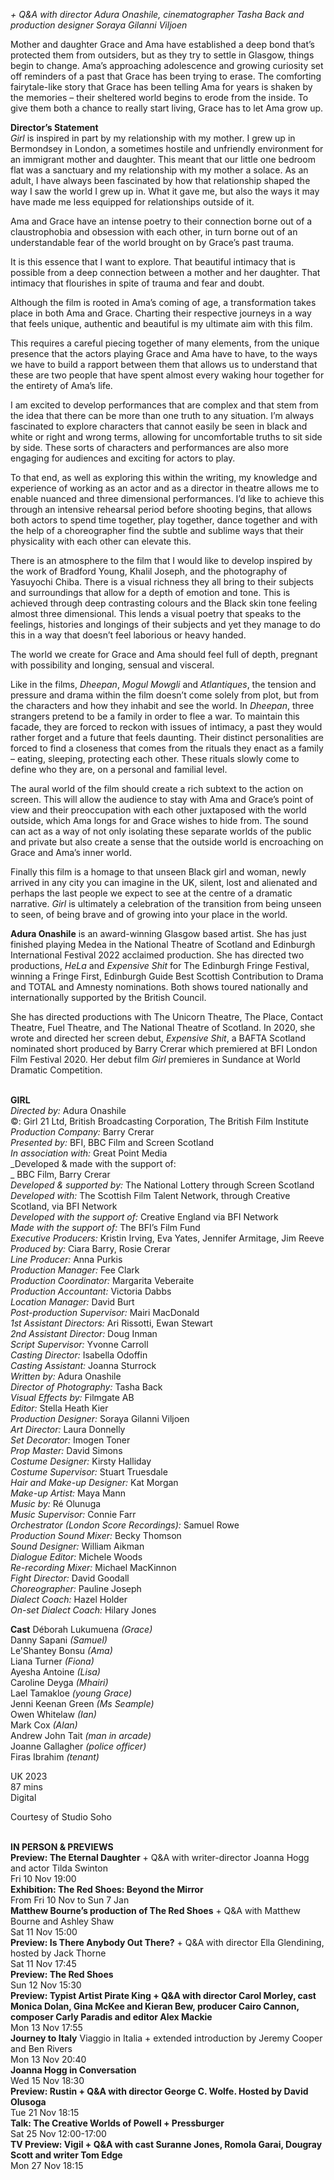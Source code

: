 


_+ Q&A with director Adura Onashile, cinematographer Tasha Back and production designer Soraya Gilanni Viljoen_

Mother and daughter Grace and Ama have established a deep bond that’s protected them from outsiders, but as they try to settle in Glasgow, things begin to change. Ama’s approaching adolescence and growing curiosity set off reminders of a past that Grace has been trying to erase. The comforting fairytale-like story that Grace has been telling Ama for years is shaken by the memories – their sheltered world begins to erode from the inside. To give them both a chance to really start living, Grace has to let Ama grow up.

**Director’s Statement**  
_Girl_ is inspired in part by my relationship with my mother. I grew up in Bermondsey in London, a sometimes hostile and unfriendly environment for an immigrant mother and daughter. This meant that our little one bedroom flat was a sanctuary and my relationship with my mother a solace. As an adult, I have always been fascinated by how that relationship shaped the way I saw the world I grew up in. What it gave me, but also the ways it may have made me less equipped for relationships outside of it.

Ama and Grace have an intense poetry to their connection borne out of a claustrophobia and obsession with each other, in turn borne out of an understandable fear of the world brought on by Grace’s past trauma.

It is this essence that I want to explore. That beautiful intimacy that is possible from a deep connection between a mother and her daughter. That intimacy that flourishes in spite of trauma and fear and doubt.

Although the film is rooted in Ama’s coming of age, a transformation takes place in both Ama and Grace. Charting their respective journeys in a way that feels unique, authentic and beautiful is my ultimate aim with this film.

This requires a careful piecing together of many elements, from the unique presence that the actors playing Grace and Ama have to have, to the ways we have to build a rapport between them that allows us to understand that these are two people that have spent almost every waking hour together for the entirety of Ama’s life.

I am excited to develop performances that are complex and that stem from the idea that there can be more than one truth to any situation. I’m always fascinated to explore characters that cannot easily be seen in black and white or right and wrong terms, allowing for uncomfortable truths to sit side by side. These sorts of characters and performances are also more engaging for audiences and exciting for actors to play.

To that end, as well as exploring this within the writing, my knowledge and experience of working as an actor and as a director in theatre allows me to enable nuanced and three dimensional performances. I’d like to achieve this through an intensive rehearsal period before shooting begins, that allows both actors to spend time together, play together, dance together and with the help of a choreographer find the subtle and sublime ways that their physicality with each other can elevate this.

There is an atmosphere to the film that I would like to develop inspired by the work of Bradford Young, Khalil Joseph, and the photography of Yasuyochi Chiba. There is a visual richness they all bring to their subjects and surroundings that allow for a depth of emotion and tone. This is achieved through deep contrasting colours and the Black skin tone feeling almost three dimensional. This lends a visual poetry that speaks to the feelings, histories and longings of their subjects and yet they manage to do this in a way that doesn’t feel laborious or heavy handed.

The world we create for Grace and Ama should feel full of depth, pregnant with possibility and longing, sensual and visceral.

Like in the films, _Dheepan_, _Mogul Mowgli_ and _Atlantiques_, the tension and pressure and drama within the film doesn’t come solely from plot, but from the characters and how they inhabit and see the world. In _Dheepan_, three strangers pretend to be a family in order to flee a war. To maintain this facade, they are forced to reckon with issues of intimacy, a past they would rather forget and a future that feels daunting. Their distinct personalities are forced to find a closeness that comes from the rituals they enact as a family – eating, sleeping, protecting each other. These rituals slowly come to define who they are, on a personal and familial level.

The aural world of the film should create a rich subtext to the action on screen. This will allow the audience to stay with Ama and Grace’s point of view and their preoccupation with each other juxtaposed with the world outside, which Ama longs for and Grace wishes to hide from. The sound can act as a way of not only isolating these separate worlds of the public and private but also create a sense that the outside world is encroaching on Grace and Ama’s inner world.

Finally this film is a homage to that unseen Black girl and woman, newly arrived in any city you can imagine in the UK, silent, lost and alienated and perhaps the last people we expect to see at the centre of a dramatic narrative. _Girl_ is ultimately a celebration of the transition from being unseen to seen, of being brave and of growing into your place in the world.

**Adura Onashile** is an award-winning Glasgow based artist. She has just finished playing Medea in the National Theatre of Scotland and Edinburgh International Festival 2022 acclaimed production. She has directed two productions, _HeLa_ and _Expensive Shit_ for The Edinburgh Fringe Festival, winning a Fringe First, Edinburgh Guide Best Scottish Contribution to Drama and TOTAL and Amnesty nominations. Both shows toured nationally and internationally supported by the British Council.

She has directed productions with The Unicorn Theatre, The Place, Contact Theatre, Fuel Theatre, and The National Theatre of Scotland. In 2020, she wrote and directed her screen debut, _Expensive Shit_, a BAFTA Scotland nominated short produced by Barry Crerar which premiered at BFI London Film Festival 2020. Her debut film _Girl_ premieres in Sundance at World Dramatic Competition.  
<br>

**GIRL**  
_Directed by:_ Adura Onashile  
©: Girl 21 Ltd, British Broadcasting Corporation, The British Film Institute  
_Production Company:_ Barry Crerar  
_Presented by:_ BFI, BBC Film and Screen Scotland  
_In association with:_ Great Point Media  
_Developed & made with the support of:  
_ BBC Film, Barry Crerar  
_Developed & supported by:_
The National Lottery through Screen Scotland  
_Developed with:_ The Scottish Film Talent Network, through Creative Scotland, via BFI Network  
_Developed with the support of:_ Creative England via BFI Network  
_Made with the support of:_ The BFI’s Film Fund  
_Executive Producers:_ Kristin Irving, Eva Yates, Jennifer Armitage, Jim Reeve  
_Produced by:_ Ciara Barry, Rosie Crerar  
_Line Producer:_ Anna Purkis  
_Production Manager:_ Fee Clark  
_Production Coordinator:_ Margarita Veberaite  
_Production Accountant:_ Victoria Dabbs  
_Location Manager:_ David Burt  
_Post-production Supervisor:_ Mairi MacDonald  
_1st Assistant Directors:_ Ari Rissotti, Ewan Stewart  
_2nd Assistant Director:_ Doug Inman  
_Script Supervisor:_ Yvonne Carroll  
_Casting Director:_ Isabella Odoffin  
_Casting Assistant:_ Joanna Sturrock  
_Written by:_ Adura Onashile  
_Director of Photography:_ Tasha Back  
_Visual Effects by:_ Filmgate AB  
_Editor:_ Stella Heath Kier  
_Production Designer:_ Soraya Gilanni Viljoen  
_Art Director:_ Laura Donnelly  
_Set Decorator:_ Imogen Toner  
_Prop Master:_ David Simons  
_Costume Designer:_ Kirsty Halliday  
_Costume Supervisor:_ Stuart Truesdale  
_Hair and Make-up Designer:_ Kat Morgan  
_Make-up Artist:_ Maya Mann  
_Music by:_ Ré Olunuga  
_Music Supervisor:_ Connie Farr  
_Orchestrator (London Score Recordings):_ Samuel Rowe  
_Production Sound Mixer:_ Becky Thomson  
_Sound Designer:_ William Aikman  
_Dialogue Editor:_ Michele Woods  
_Re-recording Mixer:_ Michael MacKinnon  
_Fight Director:_ David Goodall  
_Choreographer:_ Pauline Joseph  
_Dialect Coach:_ Hazel Holder  
_On-set Dialect Coach:_ Hilary Jones  

**Cast**
Déborah Lukumuena _(Grace)_  
Danny Sapani _(Samuel)_  
Le'Shantey Bonsu _(Ama)_  
Liana Turner _(Fiona)_  
Ayesha Antoine _(Lisa)_  
Caroline Deyga _(Mhairi)_  
Lael Tamakloe _(young Grace)_  
Jenni Keenan Green _(Ms Seample)_  
Owen Whitelaw _(Ian)_  
Mark Cox _(Alan)_  
Andrew John Tait _(man in arcade)_  
Joanne Gallagher _(police officer)_  
Firas Ibrahim _(tenant)_  

UK 2023  
87 mins  
Digital  

Courtesy of Studio Soho  
<br>

**IN PERSON & PREVIEWS**  
**Preview: The Eternal Daughter** + Q&A with writer-director Joanna Hogg and actor Tilda Swinton  
Fri 10 Nov 19:00  
**Exhibition: The Red Shoes: Beyond the Mirror**  
From Fri 10 Nov to Sun 7 Jan  
**Matthew Bourne’s production of The Red Shoes** + Q&A with Matthew Bourne and Ashley Shaw  
Sat 11 Nov 15:00  
**Preview: Is There Anybody Out There?** + Q&A with director Ella Glendining, hosted by Jack Thorne  
Sat 11 Nov 17:45  
**Preview: The Red Shoes**  
Sun 12 Nov 15:30  
**Preview: Typist Artist Pirate King + Q&A with director Carol Morley, cast Monica Dolan, Gina McKee and Kieran Bew, producer Cairo Cannon, composer Carly Paradis and editor Alex Mackie**  
Mon 13 Nov 17:55  
**Journey to Italy** Viaggio in Italia  + extended introduction by Jeremy Cooper and Ben Rivers  
Mon 13 Nov 20:40  
**Joanna Hogg in Conversation**  
Wed 15 Nov 18:30  
**Preview: Rustin + Q&A with director George C. Wolfe. Hosted by David Olusoga**  
Tue 21 Nov 18:15  
**Talk: The Creative Worlds of Powell + Pressburger**  
Sat 25 Nov 12:00-17:00  
**TV Preview: Vigil + Q&A with cast Suranne Jones, Romola Garai, Dougray Scott and writer Tom Edge**  
Mon 27 Nov 18:15
<!--stackedit_data:
eyJoaXN0b3J5IjpbLTE2MDY5MDc3NjEsLTg1NDkxMzkyMl19
-->